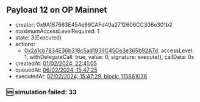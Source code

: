 ## Payload 12 on OP Mainnet

- creator: 0x9A187663E454e99CAFd40a2712606CC306e301b2
- maximumAccessLevelRequired: 1
- state: 3(Executed)
- actions:
  - [0x2a1cb7834E36b318c5ad1939C45Ce3e365b92A7d](https://optimistic.etherscan.io/tx/0x2a1cb7834E36b318c5ad1939C45Ce3e365b92A7d), accessLevel: 1, withDelegateCall: true, value: 0, signature: execute(), callData: 0x
- createdAt: [01/02/2024, 22:41:05](https://optimistic.etherscan.io/tx/0x52c0e7c17ff3508f226e967fbd25bec4a6d3f8503fbff00aace8c04e0b8a572e)
- queuedAt: [06/02/2024, 15:47:25](https://optimistic.etherscan.io/tx/0xf4b9b11d2b94a39e35591de91b15f852de4d1ae4a2c5ad548eab9f24373b45e6)
- executedAt: [07/02/2024, 15:47:29, block: 115861036](https://optimistic.etherscan.io/tx/0x22c2eb7b02ae215657fdccfc4d923b78dc035eefa85d23950c8074fc925d9444)

### :sos: simulation failed: 33
